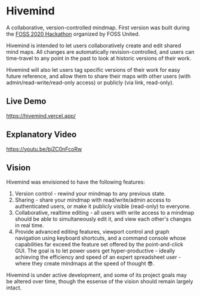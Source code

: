 # Hivemind

A collaborative, version-controlled mindmap. First version was built during the [FOSS 2020 Hackathon](https://fossunited.org/hackathon) organized by FOSS United.

Hivemind is intended to let users collaboratively create and edit shared mind maps. All changes are automatically revision-controlled, and users can time-travel to any point in the past to look at historic versions of their work.

Hivemind will also let users tag specific versions of their work for easy future reference, and allow them to share their maps with other users (with admin/read-write/read-only access) or publicly (via link, read-only).

## Live Demo

https://hivemind.vercel.app/

## Explanatory Video

https://youtu.be/bjZC0nFcoRw

## Vision

Hivemind was envisioned to have the following features:

1. Version control - rewind your mindmap to any previous state.
2. Sharing - share your mindmap with read/write/admin access to authenticated users, or make it publicly visible (read-only) to everyone.
3. Collaborative, realtime editing - all users with write access to a mindmap should be able to simultaneously edit it, and view each other's changes in real time.
4. Provide advanced editing features, viewport control and graph navigation using keyboard shortcuts, and a command console whose capabilities far exceed the feature set offered by the point-and-click GUI. The goal is to let power users get hyper-productive - ideally achieving the efficiency and speed of an expert spreadsheet user - where they create mindmaps at the speed of thought 😎.

Hivemind is under active development, and some of its project goals may be altered over time, though the essense of the vision should remain largely intact.
